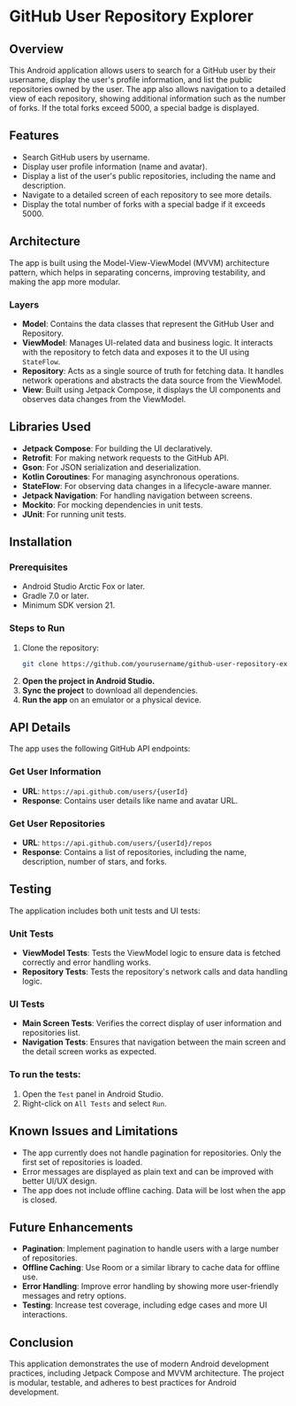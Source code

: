 # GitHub User Repository Explorer

## Overview

This Android application allows users to search for a GitHub user by their username, display the user's profile information, and list the public repositories owned by the user. The app also allows navigation to a detailed view of each repository, showing additional information such as the number of forks. If the total forks exceed 5000, a special badge is displayed.

## Features

- Search GitHub users by username.
- Display user profile information (name and avatar).
- Display a list of the user's public repositories, including the name and description.
- Navigate to a detailed screen of each repository to see more details.
- Display the total number of forks with a special badge if it exceeds 5000.

## Architecture

The app is built using the Model-View-ViewModel (MVVM) architecture pattern, which helps in separating concerns, improving testability, and making the app more modular.

### Layers

- **Model**: Contains the data classes that represent the GitHub User and Repository.
- **ViewModel**: Manages UI-related data and business logic. It interacts with the repository to fetch data and exposes it to the UI using `StateFlow`.
- **Repository**: Acts as a single source of truth for fetching data. It handles network operations and abstracts the data source from the ViewModel.
- **View**: Built using Jetpack Compose, it displays the UI components and observes data changes from the ViewModel.

## Libraries Used

- **Jetpack Compose**: For building the UI declaratively.
- **Retrofit**: For making network requests to the GitHub API.
- **Gson**: For JSON serialization and deserialization.
- **Kotlin Coroutines**: For managing asynchronous operations.
- **StateFlow**: For observing data changes in a lifecycle-aware manner.
- **Jetpack Navigation**: For handling navigation between screens.
- **Mockito**: For mocking dependencies in unit tests.
- **JUnit**: For running unit tests.

## Installation

### Prerequisites

- Android Studio Arctic Fox or later.
- Gradle 7.0 or later.
- Minimum SDK version 21.

### Steps to Run

1. Clone the repository:
   ```bash
   git clone https://github.com/yourusername/github-user-repository-explorer.git
2. **Open the project in Android Studio.**
3. **Sync the project** to download all dependencies.
4. **Run the app** on an emulator or a physical device.

## API Details

The app uses the following GitHub API endpoints:

### Get User Information

- **URL**: `https://api.github.com/users/{userId}`
- **Response**: Contains user details like name and avatar URL.

### Get User Repositories

- **URL**: `https://api.github.com/users/{userId}/repos`
- **Response**: Contains a list of repositories, including the name, description, number of stars, and forks.

## Testing

The application includes both unit tests and UI tests:

### Unit Tests

- **ViewModel Tests**: Tests the ViewModel logic to ensure data is fetched correctly and error handling works.
- **Repository Tests**: Tests the repository's network calls and data handling logic.

### UI Tests

- **Main Screen Tests**: Verifies the correct display of user information and repositories list.
- **Navigation Tests**: Ensures that navigation between the main screen and the detail screen works as expected.

### To run the tests:

1. Open the `Test` panel in Android Studio.
2. Right-click on `All Tests` and select `Run`.

## Known Issues and Limitations

- The app currently does not handle pagination for repositories. Only the first set of repositories is loaded.
- Error messages are displayed as plain text and can be improved with better UI/UX design.
- The app does not include offline caching. Data will be lost when the app is closed.

## Future Enhancements

- **Pagination**: Implement pagination to handle users with a large number of repositories.
- **Offline Caching**: Use Room or a similar library to cache data for offline use.
- **Error Handling**: Improve error handling by showing more user-friendly messages and retry options.
- **Testing**: Increase test coverage, including edge cases and more UI interactions.

## Conclusion

This application demonstrates the use of modern Android development practices, including Jetpack Compose and MVVM architecture. The project is modular, testable, and adheres to best practices for Android development.
